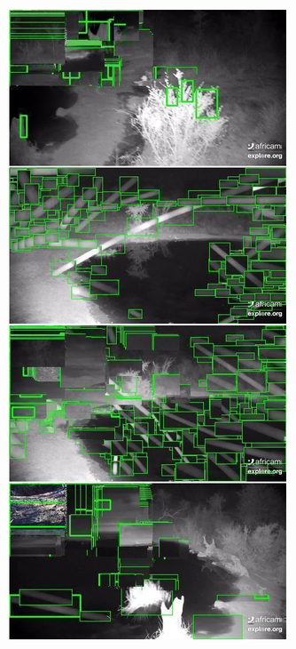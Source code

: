 ![20200805-232143-235148](in/20200805/20200805-232143-235148_0_.jpg)
![20200805-235153-000003](in/20200805/20200805-235153-000003_0_.jpg)
![20200806-000008-003013](in/20200806/20200806-000008-003013_0_.jpg)
![20200806-003018-010023](in/20200806/20200806-003018-010023_0_.jpg)
